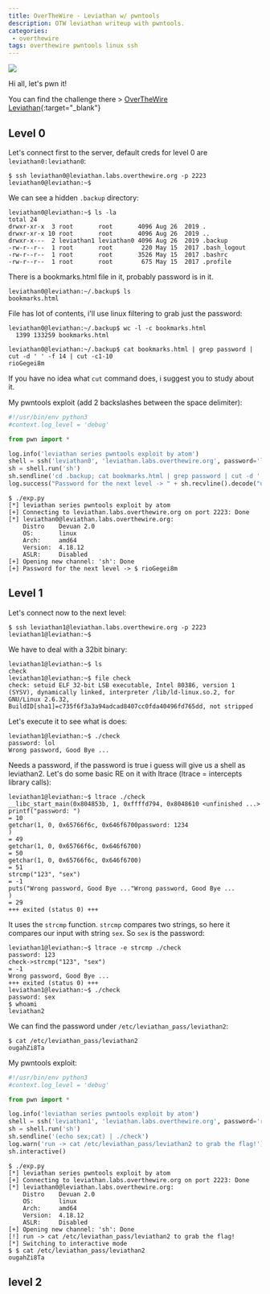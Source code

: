 ```yaml
---
title: OverTheWire - Leviathan w/ pwntools
description: OTW leviathan writeup with pwntools.
categories:
 - overthewire
tags: overthewire pwntools linux ssh
---
```


![](https://images3.alphacoders.com/605/thumb-1920-605494.jpg)

Hi all, let's pwn it!

You can find the challenge there > [OverTheWire Leviathan](https://overthewire.org/wargames/leviathan/){:target="_blank"}

## Level 0

Let's connect first to the server, default creds for level 0 are `leviathan0:leviathan0`:

```
$ ssh leviathan0@leviathan.labs.overthewire.org -p 2223
leviathan0@leviathan:~$
```

We can see a hidden `.backup` directory:

```
leviathan0@leviathan:~$ ls -la
total 24
drwxr-xr-x  3 root       root       4096 Aug 26  2019 .
drwxr-xr-x 10 root       root       4096 Aug 26  2019 ..
drwxr-x---  2 leviathan1 leviathan0 4096 Aug 26  2019 .backup
-rw-r--r--  1 root       root        220 May 15  2017 .bash_logout
-rw-r--r--  1 root       root       3526 May 15  2017 .bashrc
-rw-r--r--  1 root       root        675 May 15  2017 .profile
```

There is a bookmarks.html file in it, probably password is in it.

```
leviathan0@leviathan:~/.backup$ ls
bookmarks.html
```

File has lot of contents, i'll use linux filtering to grab just the password:

```
leviathan0@leviathan:~/.backup$ wc -l -c bookmarks.html 
  1399 133259 bookmarks.html
```

```
leviathan0@leviathan:~/.backup$ cat bookmarks.html | grep password | cut -d ' ' -f 14 | cut -c1-10
rioGegei8m
```

If you have no idea what `cut` command does, i suggest you to study about it.

My pwntools exploit (add 2 backslashes between the space delimiter):

```python
#!/usr/bin/env python3
#context.log_level = 'debug'

from pwn import *

log.info('leviathan series pwntools exploit by atom')
shell = ssh('leviathan0', 'leviathan.labs.overthewire.org', password='leviathan0', port=2223)
sh = shell.run('sh')
sh.sendline('cd .backup; cat bookmarks.html | grep password | cut -d ' ' -f 14 | cut -c1-10')
log.success("Password for the next level -> " + sh.recvline().decode("utf-8"))
```

```
$ ./exp.py 
[*] leviathan series pwntools exploit by atom
[+] Connecting to leviathan.labs.overthewire.org on port 2223: Done
[*] leviathan0@leviathan.labs.overthewire.org:
    Distro    Devuan 2.0
    OS:       linux
    Arch:     amd64
    Version:  4.18.12
    ASLR:     Disabled
[+] Opening new channel: 'sh': Done
[+] Password for the next level -> $ rioGegei8m
```

## Level 1

Let's connect now to the next level:

```
$ ssh leviathan1@leviathan.labs.overthewire.org -p 2223
leviathan1@leviathan:~$
```

We have to deal with a 32bit binary:

```
leviathan1@leviathan:~$ ls
check
leviathan1@leviathan:~$ file check
check: setuid ELF 32-bit LSB executable, Intel 80386, version 1 (SYSV), dynamically linked, interpreter /lib/ld-linux.so.2, for GNU/Linux 2.6.32, BuildID[sha1]=c735f6f3a3a94adcad8407cc0fda40496fd765dd, not stripped
```

Let's execute it to see what is does:

```
leviathan1@leviathan:~$ ./check
password: lol
Wrong password, Good Bye ...
```

Needs a password, if the password is true i guess will give us a shell as leviathan2. Let's do some basic RE on it with ltrace (ltrace = intercepts library calls):

```
leviathan1@leviathan:~$ ltrace ./check
__libc_start_main(0x804853b, 1, 0xffffd794, 0x8048610 <unfinished ...>
printf("password: ")                                                                                              = 10
getchar(1, 0, 0x65766f6c, 0x646f6700password: 1234
)                                                                             = 49
getchar(1, 0, 0x65766f6c, 0x646f6700)                                                                             = 50
getchar(1, 0, 0x65766f6c, 0x646f6700)                                                                             = 51
strcmp("123", "sex")                                                                                              = -1
puts("Wrong password, Good Bye ..."Wrong password, Good Bye ...
)                                                                              = 29
+++ exited (status 0) +++
```

It uses the `strcmp` function. `strcmp` compares two strings, so here it compares our input with string `sex`. So `sex` is the password:

```
leviathan1@leviathan:~$ ltrace -e strcmp ./check
password: 123
check->strcmp("123", "sex")                                                                                       = -1
Wrong password, Good Bye ...
+++ exited (status 0) +++
leviathan1@leviathan:~$ ./check
password: sex
$ whoami
leviathan2
```

We can find the password under `/etc/leviathan_pass/leviathan2`:

```
$ cat /etc/leviathan_pass/leviathan2
ougahZi8Ta
```

My pwntools exploit:

```python
#!/usr/bin/env python3
#context.log_level = 'debug'

from pwn import *

log.info('leviathan series pwntools exploit by atom')
shell = ssh('leviathan1', 'leviathan.labs.overthewire.org', password='rioGegei8m', port=2223)
sh = shell.run('sh')
sh.sendline('(echo sex;cat) | ./check')
log.warn('run -> cat /etc/leviathan_pass/leviathan2 to grab the flag!')
sh.interactive()
```

```
$ ./exp.py 
[*] leviathan series pwntools exploit by atom
[+] Connecting to leviathan.labs.overthewire.org on port 2223: Done
[*] leviathan0@leviathan.labs.overthewire.org:
    Distro    Devuan 2.0
    OS:       linux
    Arch:     amd64
    Version:  4.18.12
    ASLR:     Disabled
[+] Opening new channel: 'sh': Done
[!] run -> cat /etc/leviathan_pass/leviathan2 to grab the flag!
[*] Switching to interactive mode
$ $ cat /etc/leviathan_pass/leviathan2
ougahZi8Ta
```

## level 2






